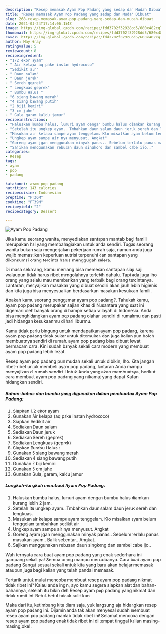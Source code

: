 ```yaml
---
description: "Resep memasak Ayam Pop Padang yang sedap dan Mudah Dibuat"
title: "Resep memasak Ayam Pop Padang yang sedap dan Mudah Dibuat"
slug: 268-resep-memasak-ayam-pop-padang-yang-sedap-dan-mudah-dibuat
date: 2021-03-24T17:14:06.154Z
image: https://img-global.cpcdn.com/recipes/fdd3702f32928dd5/680x482cq70/ayam-pop-padang-foto-resep-utama.jpg
thumbnail: https://img-global.cpcdn.com/recipes/fdd3702f32928dd5/680x482cq70/ayam-pop-padang-foto-resep-utama.jpg
cover: https://img-global.cpcdn.com/recipes/fdd3702f32928dd5/680x482cq70/ayam-pop-padang-foto-resep-utama.jpg
author: May Gray
ratingvalue: 5
reviewcount: 8
recipeingredient:
- "1/2 ekor ayam"
- " Air kelapa aq pake instan hydrococo"
- "Sedikit air"
- " Daun salam"
- " Daun jeruk"
- " Sereh geprek"
- " Lengkuas geprek"
- " Bumbu Halus "
- "6 siang bawang merah"
- "4 siang bawang putih"
- "2 biji kemiri"
- "3 cm jahe"
- " Gula garam kaldu jamur"
recipeinstructions:
- "Haluskan bumbu halus, lumuri ayam dengan bumbu halus diamkan kurang lebih 2 jam."
- "Setelah itu ungkep ayam.. Tmbahkan daun salam daun jeruk sereh dan lengkuas."
- "Masukan air kelapa sampe ayam tenggelam. Klo misalkan ayam belum tenggelam tambahkan sedikit air"
- "Ungkep ayam sampe air nya menyusut. Angkat"
- "Goreng ayam jgan menggunakan minyak panas.. Sebelum terlalu panas masukan ayam.. Balik sebentar.. Angkat.."
- "Sajikan menggunakan rebusan daun singkong dan sambel cabe ijo.."
categories:
- Resep
tags:
- ayam
- pop
- padang

katakunci: ayam pop padang 
nutrition: 143 calories
recipecuisine: Indonesian
preptime: "PT36M"
cooktime: "PT39M"
recipeyield: "2"
recipecategory: Dessert

---
```



![Ayam Pop Padang](https://img-global.cpcdn.com/recipes/fdd3702f32928dd5/680x482cq70/ayam-pop-padang-foto-resep-utama.jpg)

Jika kamu seorang wanita, menyediakan santapan mantab bagi famili merupakan hal yang membahagiakan untuk anda sendiri. Tugas seorang  wanita bukan saja mengerjakan pekerjaan rumah saja, namun anda juga wajib memastikan keperluan nutrisi terpenuhi dan santapan yang dikonsumsi orang tercinta harus menggugah selera.

Di masa  sekarang, kamu memang bisa memesan santapan siap saji walaupun tidak harus ribet mengolahnya terlebih dahulu. Tapi ada juga lho orang yang selalu mau memberikan yang terbaik bagi orang tercintanya. Lantaran, menyajikan masakan yang dibuat sendiri akan jauh lebih higienis dan kita juga bisa menyesuaikan berdasarkan masakan kesukaan famili. 



Apakah kamu seorang penggemar ayam pop padang?. Tahukah kamu, ayam pop padang merupakan sajian khas di Nusantara yang saat ini digemari oleh banyak orang di hampir setiap wilayah di Indonesia. Anda bisa menghidangkan ayam pop padang olahan sendiri di rumahmu dan pasti jadi hidangan kesukaanmu di hari liburmu.

Kamu tidak perlu bingung untuk mendapatkan ayam pop padang, karena ayam pop padang tidak sukar untuk ditemukan dan juga kalian pun boleh membuatnya sendiri di rumah. ayam pop padang bisa dibuat lewat bermacam cara. Kini sudah banyak sekali cara modern yang membuat ayam pop padang lebih lezat.

Resep ayam pop padang pun mudah sekali untuk dibikin, lho. Kita jangan ribet-ribet untuk membeli ayam pop padang, lantaran Anda mampu menyajikan di rumah sendiri. Untuk Anda yang akan membuatnya, berikut cara membuat ayam pop padang yang nikamat yang dapat Kalian hidangkan sendiri.

<!--inarticleads1-->

##### Bahan-bahan dan bumbu yang digunakan dalam pembuatan Ayam Pop Padang:

1. Siapkan 1/2 ekor ayam
1. Gunakan  Air kelapa (aq pake instan hydrococo)
1. Siapkan Sedikit air
1. Sediakan  Daun salam
1. Sediakan  Daun jeruk
1. Sediakan  Sereh (geprek)
1. Sediakan  Lengkuas (geprek)
1. Siapkan  Bumbu Halus :
1. Gunakan 6 siang bawang merah
1. Sediakan 4 siang bawang putih
1. Gunakan 2 biji kemiri
1. Gunakan 3 cm jahe
1. Gunakan  Gula, garam, kaldu jamur




<!--inarticleads2-->

##### Langkah-langkah membuat Ayam Pop Padang:

1. Haluskan bumbu halus, lumuri ayam dengan bumbu halus diamkan kurang lebih 2 jam.
1. Setelah itu ungkep ayam.. Tmbahkan daun salam daun jeruk sereh dan lengkuas.
1. Masukan air kelapa sampe ayam tenggelam. Klo misalkan ayam belum tenggelam tambahkan sedikit air
1. Ungkep ayam sampe air nya menyusut. Angkat
1. Goreng ayam jgan menggunakan minyak panas.. Sebelum terlalu panas masukan ayam.. Balik sebentar.. Angkat..
1. Sajikan menggunakan rebusan daun singkong dan sambel cabe ijo..




Wah ternyata cara buat ayam pop padang yang enak sederhana ini gampang sekali ya! Semua orang mampu mencobanya. Cara buat ayam pop padang Sangat sesuai sekali untuk kita yang baru akan belajar memasak ataupun juga bagi kalian yang telah pandai memasak.

Tertarik untuk mulai mencoba membuat resep ayam pop padang nikmat tidak ribet ini? Kalau anda ingin, ayo kamu segera siapkan alat dan bahan-bahannya, setelah itu bikin deh Resep ayam pop padang yang nikmat dan tidak rumit ini. Betul-betul taidak sulit kan. 

Maka dari itu, ketimbang kita diam saja, yuk langsung aja hidangkan resep ayam pop padang ini. Dijamin anda tak akan menyesal sudah membuat resep ayam pop padang mantab tidak ribet ini! Selamat mencoba dengan resep ayam pop padang enak tidak ribet ini di tempat tinggal kalian masing-masing,oke!.

